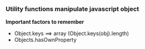 ### Utility functions manipulate javascript object

**Important factors to remember**

* Object.keys ==> array (Object.keys(obj).length)
* Objects.hasOwnProperty
